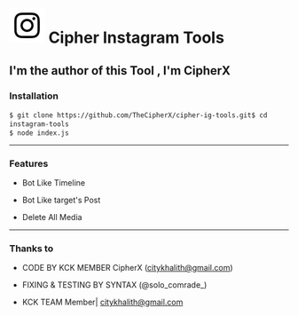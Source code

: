# ![Image](Instagram2016_white-(64px).png) Cipher Instagram Tools



I'm the author of this Tool , I'm CipherX
----

### Installation

```
$ git clone https://github.com/TheCipherX/cipher-ig-tools.git$ cd instagram-tools
$ node index.js
```

----

### Features

* Bot Like Timeline



* Bot Like target's Post

* Delete All Media

----

### Thanks to

* CODE BY KCK MEMBER CipherX (citykhalith@gmail.com)
* FIXING & TESTING BY SYNTAX (@solo_comrade_)

* KCK TEAM Member| citykhalith@gmail.com

